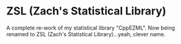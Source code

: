 # ZSL (Zach's Statistical Library)
A complete re-work of my statistical library "CppEZML". Now being renamed to ZSL (Zach's Statistical Library)...yeah, clever name.
